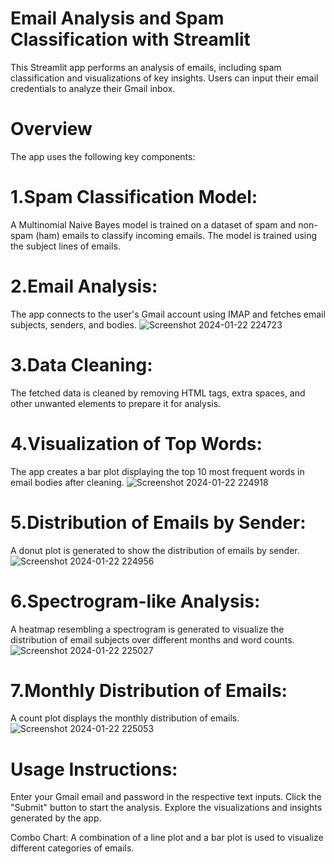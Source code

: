 # Email Analysis and Spam Classification with Streamlit
This Streamlit app performs an analysis of emails, including spam classification and visualizations of key insights. Users can input their email credentials to analyze their Gmail inbox.

# Overview

The app uses the following key components:

# 1.Spam Classification Model: 
A Multinomial Naive Bayes model is trained on a dataset of spam and non-spam (ham) emails to classify incoming emails. The model is trained using the subject lines of emails.

# 2.Email Analysis: 
The app connects to the user's Gmail account using IMAP and fetches email subjects, senders, and bodies.
![Screenshot 2024-01-22 224723](https://github.com/KAVINT21/Email_Analysis-and-Spam_Classification/assets/95117554/5d601ea9-6864-484a-8916-9d7ee979f820)


# 3.Data Cleaning: 
The fetched data is cleaned by removing HTML tags, extra spaces, and other unwanted elements to prepare it for analysis.

# 4.Visualization of Top Words: 
The app creates a bar plot displaying the top 10 most frequent words in email bodies after cleaning.
![Screenshot 2024-01-22 224918](https://github.com/KAVINT21/Email_Analysis-and-Spam_Classification/assets/95117554/e23e5c01-5aa2-42a2-8eeb-f92f30dadc5c)


# 5.Distribution of Emails by Sender: 
A donut plot is generated to show the distribution of emails by sender.
![Screenshot 2024-01-22 224956](https://github.com/KAVINT21/Email_Analysis-and-Spam_Classification/assets/95117554/80b9e5bf-5a4b-4e86-be23-c23a406b7edf)


# 6.Spectrogram-like Analysis: 
A heatmap resembling a spectrogram is generated to visualize the distribution of email subjects over different months and word counts.
![Screenshot 2024-01-22 225027](https://github.com/KAVINT21/Email_Analysis-and-Spam_Classification/assets/95117554/63f7711c-c191-4340-93a7-a626494fa575)


# 7.Monthly Distribution of Emails: 
A count plot displays the monthly distribution of emails.
![Screenshot 2024-01-22 225053](https://github.com/KAVINT21/Email_Analysis-and-Spam_Classification/assets/95117554/d737de07-a5ed-4343-9506-45ec8e01de96)

# Usage Instructions:

Enter your Gmail email and password in the respective text inputs.
Click the "Submit" button to start the analysis.
Explore the visualizations and insights generated by the app.


Combo Chart: A combination of a line plot and a bar plot is used to visualize different categories of emails.
